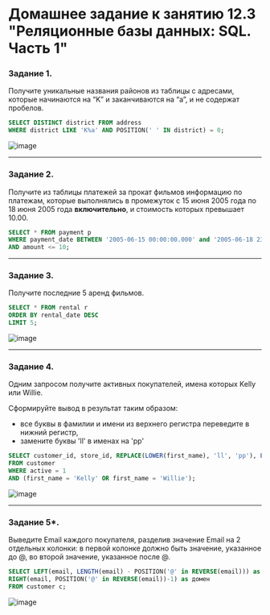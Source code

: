# Домашнее задание к занятию 12.3 "Реляционные базы данных: SQL. Часть 1"

### Задание 1.

Получите уникальные названия районов из таблицы с адресами, которые начинаются на “K” и заканчиваются на “a”, и не содержат пробелов.

```SQL
SELECT DISTINCT district FROM address
WHERE district LIKE 'K%a' AND POSITION(' ' IN district) = 0;
```

![image](https://user-images.githubusercontent.com/44001733/207835007-c1e650a9-d228-4e96-8b33-715cfb00d1cf.png)

---

### Задание 2.

Получите из таблицы платежей за прокат фильмов информацию по платежам, которые выполнялись в промежуток с 15 июня 2005 года по 18 июня 2005 года **включительно**, 
и стоимость которых превышает 10.00.

```SQL
SELECT * FROM payment p 
WHERE payment_date BETWEEN '2005-06-15 00:00:00.000' and '2005-06-18 23:59:59.999'
AND amount <= 10;
```

---

### Задание 3.

Получите последние 5 аренд фильмов.

```SQL
SELECT * FROM rental r 
ORDER BY rental_date DESC
LIMIT 5;
```

![image](https://user-images.githubusercontent.com/44001733/208060549-4eb625af-22a8-4619-b428-a9716c4795c9.png)

---

### Задание 4.

Одним запросом получите активных покупателей, имена которых Kelly или Willie. 

Сформируйте вывод в результат таким образом:
- все буквы в фамилии и имени из верхнего регистра переведите в нижний регистр,
- замените буквы 'll' в именах на 'pp'

```SQL
SELECT customer_id, store_id, REPLACE(LOWER(first_name), 'll', 'pp'), LOWER(last_name), email, address_id, active, create_date, last_update
FROM customer
WHERE active = 1
AND (first_name = 'Kelly' OR first_name = 'Willie');
```

![image](https://user-images.githubusercontent.com/44001733/208060489-4efc9765-8d2f-4f24-b616-c2bf027b9c7c.png)

---

### Задание 5*.

Выведите Email каждого покупателя, разделив значение Email на 2 отдельных колонки: в первой колонке должно быть значение, указанное до @, во второй значение, указанное после @.

```SQL
SELECT LEFT(email, LENGTH(email) - POSITION('@' in REVERSE(email))) as логин, 
RIGHT(email, POSITION('@' in REVERSE(email))-1) as домен 
FROM customer c;
```

![image](https://user-images.githubusercontent.com/44001733/207835346-62c3230a-eb6e-445a-bc1c-038eafcf1233.png)
